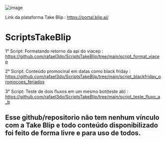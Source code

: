 ![image](https://user-images.githubusercontent.com/18338341/150648450-f6604184-079c-4e66-bf9b-ed6ca7403eb0.png)

Link da plataforma Take Blip : https://portal.blip.ai/ 
# ScriptsTakeBlip
1° Script: Formatando retorno da api do viacep : https://github.com/rafael3do/ScriptsTakeBlip/tree/main/script_format_viacep

2° Script: Conteúdo promocinal em datas como black friday : https://github.com/rafael3do/ScriptsTakeBlip/tree/main/script_blackfriday_promocoes_feriados

3° Script: Teste de dois fluxos em um mesmo bot(teste ab) : https://github.com/rafael3do/ScriptsTakeBlip/tree/main/script_teste_fluxo_a_b

## **Esse github/repositorio não tem nenhum vínculo com a Take Blip e todo conteúdo disponibilizado foi feito de forma livre e para uso de todos.**
